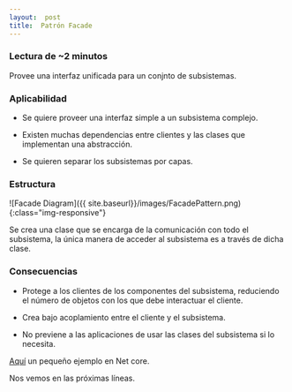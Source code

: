 ```yaml
---
layout:  post
title:  Patrón Facade
---
```


### Lectura de ~2 minutos

Provee una interfaz unificada para un conjnto de subsistemas.

### Aplicabilidad

- Se quiere proveer una interfaz simple a un subsistema complejo.

- Existen muchas dependencias entre clientes y las clases que implementan una abstracción.

- Se quieren separar los subsistemas por capas.

### Estructura

![Facade Diagram]({{ site.baseurl}}/images/FacadePattern.png){:class="img-responsive"}

Se crea una clase que se encarga de la comunicación con todo el subsistema, la única manera de acceder al subsistema es a través de dicha clase.

### Consecuencias

- Protege a los clientes de los componentes del subsistema, reduciendo el número de objetos con los que debe interactuar el cliente.

- Crea bajo acoplamiento entre el cliente y el subsistema.

- No previene a las aplicaciones de usar las clases del subsistema si lo necesita.

[Aquí](https://github.com/44r0n/FacadePattern) un pequeño ejemplo en Net core.

Nos vemos en las próximas líneas.